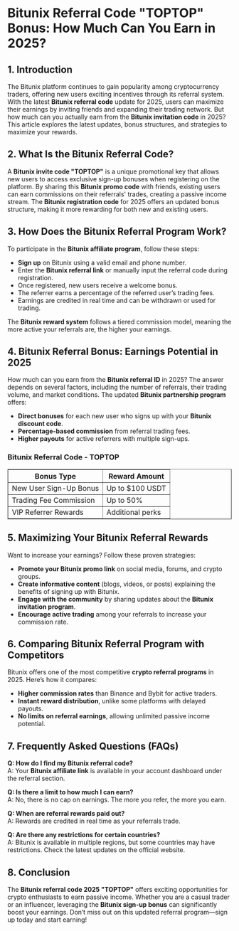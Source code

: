 <h1>Bitunix Referral Code "TOPTOP" Bonus: How Much Can You Earn in 2025?</h1>

<h2>1. Introduction</h2>
<p>The Bitunix platform continues to gain popularity among cryptocurrency traders, offering new users exciting incentives through its referral system. With the latest <strong>Bitunix referral code</strong> update for 2025, users can maximize their earnings by inviting friends and expanding their trading network. But how much can you actually earn from the <strong>Bitunix invitation code</strong> in 2025? This article explores the latest updates, bonus structures, and strategies to maximize your rewards.</p>

<h2>2. What Is the Bitunix Referral Code?</h2>
<p>A <strong>Bitunix invite code "TOPTOP"</strong> is a unique promotional key that allows new users to access exclusive sign-up bonuses when registering on the platform. By sharing this <strong>Bitunix promo code</strong> with friends, existing users can earn commissions on their referrals' trades, creating a passive income stream. The <strong>Bitunix registration code</strong> for 2025 offers an updated bonus structure, making it more rewarding for both new and existing users.</p>

<h2>3. How Does the Bitunix Referral Program Work?</h2>
<p>To participate in the <strong>Bitunix affiliate program</strong>, follow these steps:</p>
    <ul>
        <li><strong>Sign up</strong> on Bitunix using a valid email and phone number.</li>
        <li>Enter the <strong>Bitunix referral link</strong> or manually input the referral code during registration.</li>
        <li>Once registered, new users receive a welcome bonus.</li>
        <li>The referrer earns a percentage of the referred user’s trading fees.</li>
        <li>Earnings are credited in real time and can be withdrawn or used for trading.</li>
    </ul>
<p>The <strong>Bitunix reward system</strong> follows a tiered commission model, meaning the more active your referrals are, the higher your earnings.</p>

<h2>4. Bitunix Referral Bonus: Earnings Potential in 2025</h2>
<p>How much can you earn from the <strong>Bitunix referral ID</strong> in 2025? The answer depends on several factors, including the number of referrals, their trading volume, and market conditions. The updated <strong>Bitunix partnership program</strong> offers:</p>
    <ul>
        <li><strong>Direct bonuses</strong> for each new user who signs up with your <strong>Bitunix discount code</strong>.</li>
        <li><strong>Percentage-based commission</strong> from referral trading fees.</li>
        <li><strong>Higher payouts</strong> for active referrers with multiple sign-ups.</li>
    </ul>
    
<h3>Bitunix Referral Code - TOPTOP</h3>
    <table border="1">
        <tr>
            <th>Bonus Type</th>
            <th>Reward Amount</th>
        </tr>
        <tr>
            <td>New User Sign-Up Bonus</td>
            <td>Up to $100 USDT</td>
        </tr>
        <tr>
            <td>Trading Fee Commission</td>
            <td>Up to 50%</td>
        </tr>
        <tr>
            <td>VIP Referrer Rewards</td>
            <td>Additional perks</td>
        </tr>
    </table>

<h2>5. Maximizing Your Bitunix Referral Rewards</h2>
<p>Want to increase your earnings? Follow these proven strategies:</p>
    <ul>
        <li><strong>Promote your Bitunix promo link</strong> on social media, forums, and crypto groups.</li>
        <li><strong>Create informative content</strong> (blogs, videos, or posts) explaining the benefits of signing up with Bitunix.</li>
        <li><strong>Engage with the community</strong> by sharing updates about the <strong>Bitunix invitation program</strong>.</li>
        <li><strong>Encourage active trading</strong> among your referrals to increase your commission rate.</li>
    </ul>

<h2>6. Comparing Bitunix Referral Program with Competitors</h2>
<p>Bitunix offers one of the most competitive <strong>crypto referral programs</strong> in 2025. Here’s how it compares:</p>
    <ul>
        <li><strong>Higher commission rates</strong> than Binance and Bybit for active traders.</li>
        <li><strong>Instant reward distribution</strong>, unlike some platforms with delayed payouts.</li>
        <li><strong>No limits on referral earnings</strong>, allowing unlimited passive income potential.</li>
    </ul>

<h2>7. Frequently Asked Questions (FAQs)</h2>
<p><strong>Q: How do I find my Bitunix referral code?</strong><br>
    A: Your <strong>Bitunix affiliate link</strong> is available in your account dashboard under the referral section.</p>

<p><strong>Q: Is there a limit to how much I can earn?</strong><br>
    A: No, there is no cap on earnings. The more you refer, the more you earn.</p>

<p><strong>Q: When are referral rewards paid out?</strong><br>
    A: Rewards are credited in real time as your referrals trade.</p>

<p><strong>Q: Are there any restrictions for certain countries?</strong><br>
    A: Bitunix is available in multiple regions, but some countries may have restrictions. Check the latest updates on the official website.</p>

<h2>8. Conclusion</h2>
<p>The <strong>Bitunix referral code 2025 "TOPTOP"</strong> offers exciting opportunities for crypto enthusiasts to earn passive income. Whether you are a casual trader or an influencer, leveraging the <strong>Bitunix sign-up bonus</strong> can significantly boost your earnings. Don’t miss out on this updated referral program—sign up today and start earning!</p>
